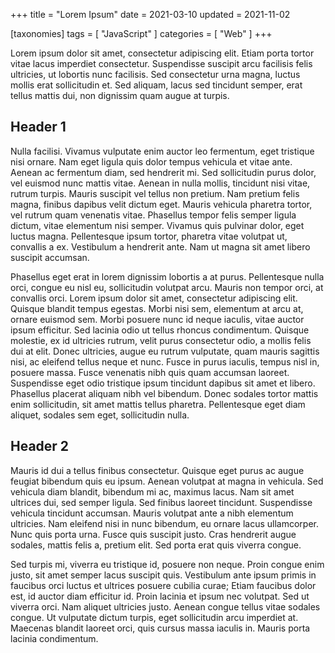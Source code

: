 +++
title = "Lorem Ipsum"
date = 2021-03-10
updated = 2021-11-02

[taxonomies]
tags = [ "JavaScript" ]
categories = [ "Web" ]
+++

Lorem ipsum dolor sit amet, consectetur adipiscing elit. Etiam porta tortor vitae lacus imperdiet consectetur. Suspendisse suscipit arcu facilisis felis ultricies, ut lobortis nunc facilisis. Sed consectetur urna magna, luctus mollis erat sollicitudin et. Sed aliquam, lacus sed tincidunt semper, erat tellus mattis dui, non dignissim quam augue at turpis.

<!-- more -->

## Header 1

Nulla facilisi. Vivamus vulputate enim auctor leo fermentum, eget tristique nisi ornare. Nam eget ligula quis dolor tempus vehicula et vitae ante. Aenean ac fermentum diam, sed hendrerit mi. Sed sollicitudin purus dolor, vel euismod nunc mattis vitae. Aenean in nulla mollis, tincidunt nisi vitae, rutrum turpis. Mauris suscipit vel tellus non pretium. Nam pretium felis magna, finibus dapibus velit dictum eget. Mauris vehicula pharetra tortor, vel rutrum quam venenatis vitae. Phasellus tempor felis semper ligula dictum, vitae elementum nisi semper. Vivamus quis pulvinar dolor, eget luctus magna. Pellentesque ipsum tortor, pharetra vitae volutpat ut, convallis a ex. Vestibulum a hendrerit ante. Nam ut magna sit amet libero suscipit accumsan.

Phasellus eget erat in lorem dignissim lobortis a at purus. Pellentesque nulla orci, congue eu nisl eu, sollicitudin volutpat arcu. Mauris non tempor orci, at convallis orci. Lorem ipsum dolor sit amet, consectetur adipiscing elit. Quisque blandit tempus egestas. Morbi nisi sem, elementum at arcu at, ornare euismod sem. Morbi posuere nunc id neque iaculis, vitae auctor ipsum efficitur. Sed lacinia odio ut tellus rhoncus condimentum. Quisque molestie, ex id ultricies rutrum, velit purus consectetur odio, a mollis felis dui at elit. Donec ultricies, augue eu rutrum vulputate, quam mauris sagittis nisi, ac eleifend tellus neque et nunc. Fusce in purus iaculis, tempus nisl in, posuere massa. Fusce venenatis nibh quis quam accumsan laoreet. Suspendisse eget odio tristique ipsum tincidunt dapibus sit amet et libero. Phasellus placerat aliquam nibh vel bibendum. Donec sodales tortor mattis enim sollicitudin, sit amet mattis tellus pharetra. Pellentesque eget diam aliquet, sodales sem eget, sollicitudin nulla.

## Header 2

Mauris id dui a tellus finibus consectetur. Quisque eget purus ac augue feugiat bibendum quis eu ipsum. Aenean volutpat at magna in vehicula. Sed vehicula diam blandit, bibendum mi ac, maximus lacus. Nam sit amet ultrices dui, sed semper ligula. Sed finibus laoreet tincidunt. Suspendisse vehicula tincidunt accumsan. Mauris volutpat ante a nibh elementum ultricies. Nam eleifend nisi in nunc bibendum, eu ornare lacus ullamcorper. Nunc quis porta urna. Fusce quis suscipit justo. Cras hendrerit augue sodales, mattis felis a, pretium elit. Sed porta erat quis viverra congue.

Sed turpis mi, viverra eu tristique id, posuere non neque. Proin congue enim justo, sit amet semper lacus suscipit quis. Vestibulum ante ipsum primis in faucibus orci luctus et ultrices posuere cubilia curae; Etiam faucibus dolor est, id auctor diam efficitur id. Proin lacinia et ipsum nec volutpat. Sed ut viverra orci. Nam aliquet ultricies justo. Aenean congue tellus vitae sodales congue. Ut vulputate dictum turpis, eget sollicitudin arcu imperdiet at. Maecenas blandit laoreet orci, quis cursus massa iaculis in. Mauris porta lacinia condimentum.
